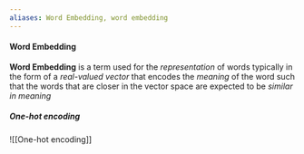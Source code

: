 ```yaml
---
aliases: Word Embedding, word embedding
---
```

#### Word Embedding
 **Word Embedding** is a term used for the *representation* of words typically in the form of a *real-valued vector* that encodes the *meaning* of the word such that the words that are closer in the vector space are expected to be *similar in meaning*
##### One-hot encoding
![[One-hot encoding]] 

 